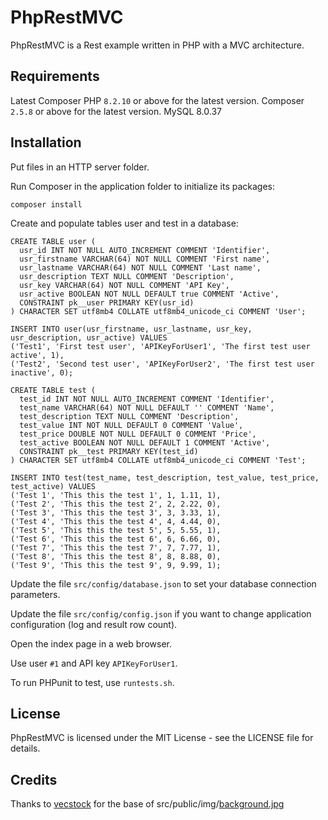 
# PhpRestMVC

PhpRestMVC is a Rest example written in PHP with a MVC architecture.

## Requirements

Latest Composer
PHP `8.2.10` or above for the latest version.
Composer `2.5.8` or above for the latest version.
MySQL 8.0.37

## Installation

Put files in an HTTP server folder.

Run Composer in the application folder to initialize its packages:

```composer install```

Create and populate tables user and test in a database:

```
CREATE TABLE user (
  usr_id INT NOT NULL AUTO_INCREMENT COMMENT 'Identifier',
  usr_firstname VARCHAR(64) NOT NULL COMMENT 'First name',
  usr_lastname VARCHAR(64) NOT NULL COMMENT 'Last name',
  usr_description TEXT NULL COMMENT 'Description',
  usr_key VARCHAR(64) NOT NULL COMMENT 'API Key',
  usr_active BOOLEAN NOT NULL DEFAULT true COMMENT 'Active',
  CONSTRAINT pk__user PRIMARY KEY(usr_id)
) CHARACTER SET utf8mb4 COLLATE utf8mb4_unicode_ci COMMENT 'User';

INSERT INTO user(usr_firstname, usr_lastname, usr_key, usr_description, usr_active) VALUES
('Test1', 'First test user', 'APIKeyForUser1', 'The first test user active', 1),
('Test2', 'Second test user', 'APIKeyForUser2', 'The first test user inactive', 0);

CREATE TABLE test (
  test_id INT NOT NULL AUTO_INCREMENT COMMENT 'Identifier',
  test_name VARCHAR(64) NOT NULL DEFAULT '' COMMENT 'Name',
  test_description TEXT NULL COMMENT 'Description',
  test_value INT NOT NULL DEFAULT 0 COMMENT 'Value',
  test_price DOUBLE NOT NULL DEFAULT 0 COMMENT 'Price',
  test_active BOOLEAN NOT NULL DEFAULT 1 COMMENT 'Active',
  CONSTRAINT pk__test PRIMARY KEY(test_id)
) CHARACTER SET utf8mb4 COLLATE utf8mb4_unicode_ci COMMENT 'Test';

INSERT INTO test(test_name, test_description, test_value, test_price, test_active) VALUES
('Test 1', 'This this the test 1', 1, 1.11, 1),
('Test 2', 'This this the test 2', 2, 2.22, 0),
('Test 3', 'This this the test 3', 3, 3.33, 1),
('Test 4', 'This this the test 4', 4, 4.44, 0),
('Test 5', 'This this the test 5', 5, 5.55, 1),
('Test 6', 'This this the test 6', 6, 6.66, 0),
('Test 7', 'This this the test 7', 7, 7.77, 1),
('Test 8', 'This this the test 8', 8, 8.88, 0),
('Test 9', 'This this the test 9', 9, 9.99, 1);
```

Update the file `src/config/database.json` to set your database connection parameters.

Update the file `src/config/config.json` if you want to change application configuration (log and result row count).

Open the index page in a web browser.

Use user `#1` and API key `APIKeyForUser1`.

To run PHPunit to test, use `runtests.sh`.

## License

PhpRestMVC is licensed under the MIT License - see the LICENSE file for details.

## Credits

Thanks to [vecstock](https://www.freepik.com/author/vecstock) for the base of src/public/img/[background.jpg](https://www.freepik.com/free-ai-image/futuristic-geometric-shapes-connect-modern-abstract-design-generated-by-ai_41594626.htm)
